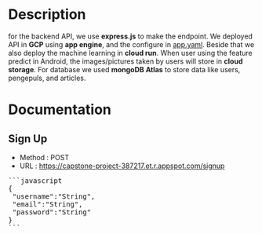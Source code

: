 # Description

for the backend API, we use **express.js** to make the endpoint. We deployed API in **GCP** using **app engine**, and the configure in [app.yaml](app.yaml). Beside that we also deploy the machine learning in **cloud run**. When user using the feature predict in Android, the images/pictures taken by users will store in **cloud storage**. For database we used **mongoDB Atlas** to store data like users, pengepuls, and articles.
 
# Documentation
## Sign Up
* Method : POST
* URL : https://capstone-project-387217.et.r.appspot.com/signup
<pre>
```javascript
{
 "username":"String",
 "email":"String",
 "password":"String"
}
```
</pre>
